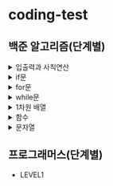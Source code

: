 # coding-test

## 백준 알고리즘(단계별)
<details>
    <summary>입출력과 사칙연산</summary>

* Hello World
* We love kriii
* 고양이
* 개
* A+B
* A-B
* AxB
* A/B
* 사칙연산
* 나머지
* 곱셈
  
</details>
<details>
    <summary>if문</summary>

* 두 수 비교하기
* 시험 성적
* 윤년
* 사분면 고르기
* 알람 시계
  
</details>

<details>
    <summary>for문</summary>

* 구구단
* A+B - 3
* 합
* 빠른 A+B
* N 찍기
* 기찍 N
* A+B - 7
* A+B - 8
* 별 찍기 - 1
* 별 찍기 - 2
* X보다 작은 수
  
</details>

<details>
    <summary>while문</summary>

* A+B - 5
* A+B - 4
* 더하기 사이클
  
</details>

<details>
    <summary>1차원 배열</summary>

* 최소, 최대
* 최댓값
* 숫자의 개수
* 나머지
* 평균
* OX퀴즈
* 평균은 넘겠지
  
</details>

<details>
    <summary>함수</summary>

* 정수 N개의 합
* 셀프 넘버
* 한수
  
</details>

<details>
    <summary>문자열</summary>

* 아스키 코드
* 숫자의 합
* 알파벳 찾기
* 문자열 반복
* 단어 공부
* 단어의 개수
* 상수
* 다이얼
* 크로아티아 알파벳
* 그룹 
  
</details>


## 프로그래머스(단계별)
* LEVEL1
